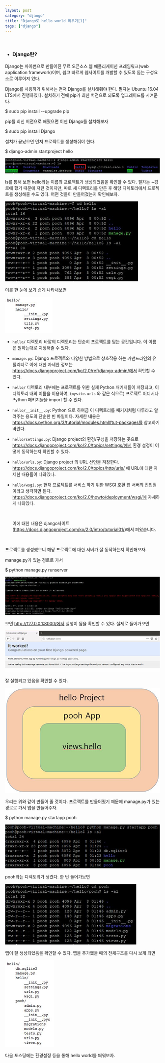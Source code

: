 ```yaml
---
layout: post
category: "django"
title: "Django로 hello world 띄우기[1]"
tags: ["django"]
---
```

<br>

- <h3>Django란?</h3>

Django는 파이썬으로 만들어진 무료 오픈소스 웹 애플리케이션 프레임워크(web application framework)이며, 쉽고 빠르게 웹사이트를 개발할 수 있도록 돕는 구성요소로 이루어져 있다.

Django를 사용하기 위해서는 먼저 Django를 설치해줘야 한다. 필자눈 Ubuntu 16.04 LTS에서 진행하였다. 설치하기 전에 pip가 최신 버전으로 되도록 업그레이드를 시켜준다.

$ sudo pip install --upgrade pip



pip를 최신 버전으로 해줬으면 이젠 Django를 설치해보자

$ sudo pip install Django 



설치가 끝났으면 먼저 프로젝트를 생성해줘야 한다.

$ django-admin startproject hello

<img src="https://github.com/P00HP00H/P00HP00H.github.io/blob/master/img/hello1/1.JPG?raw=true" width="px">

ls를 통해 보면 hello라는 이름의 프로젝트가 생성되었음을 확인할 수 있다. 필자는 ~경로에 했기 때문에 저런 것이지만, 따로 새 디렉토리를 만든 후 해당 디렉토리에서 프로젝트를 생성해줄 수도 있다. 어떤 것들이 만들어졌는지 확인해보자.

<img src="https://github.com/P00HP00H/P00HP00H.github.io/blob/master/img/hello1/2.JPG?raw=true" width="px">

이를 한 눈에 보기 쉽게 나타내보면

<img src="https://github.com/P00HP00H/P00HP00H.github.io/blob/master/img/hello1/3.JPG?raw=true" width="px">

- `hello/` 디렉토리 바깥의 디렉토리는 단순히 프로젝트를 담는 공간입니다. 이 이름은 원하는대로 지정해줄 수 있다.

- `manage.py`: Django 프로젝트와 다양한 방법으로 상호작용 하는 커맨드라인의 유틸리티로 이에 대한 자세한 정보는 https://docs.djangoproject.com/ko/2.0/ref/django-admin/에서 확인할 수 있다.

- `hello/` 디렉토리 내부에는 프로젝트를 위한 실제 Python 패키지들이 저장되고, 이 디렉토리 내의 이름을 이용하여, (`mysite.urls` 와 같은 식으로) 프로젝트 어디서나 Python 패키지들을 import 할 수 있다.

- `hello/__init__.py`: Python 으로 하여금 이 디렉토리를 패키지처럼 다루라고 알려주는 용도의 단순한 빈 파일이다. 자세한 내용은 https://docs.python.org/3/tutorial/modules.html#tut-packages를 참고하기 바란다.

- `hello/settings.py`:  Django project의 환경/구성을 저장하는 곳으로 https://docs.djangoproject.com/ko/2.0/topics/settings/에서 환경 설정이 어떻게 동작하는지 확인할 수 있다.

- `hello/urls.py`: Django project 의 URL 선언을 저장한다. https://docs.djangoproject.com/ko/2.0/topics/http/urls/ 에 URL에 대한 자세한 내용들이 나와있다.

- `hello/wsgi.py`: 현재 프로젝트를 서비스 하기 위한 WSGI 호환 웹 서버의 진입점이라고 생각하면 된다. https://docs.djangoproject.com/ko/2.0/howto/deployment/wsgi/에 자세하게 나와있다.

  ​

  이에 대한 내용은 django사이트(https://docs.djangoproject.com/ko/2.0/intro/tutorial01/)에서 퍼왔습니다.

  ​

 프로젝트를 생성했으니 해당 프로젝트에 대한 서버가 잘 동작하는지 확인해보자.

manage.py가 있는 경로로 가서

$ python manage.py runserver

<img src="https://github.com/P00HP00H/P00HP00H.github.io/blob/master/img/hello1/4.JPG?raw=true" width="px">

보면 http://127.0.0.1:8000/에서 실행이 됨을 확인할 수 있다. 실제로 들어가보면

<img src="https://github.com/P00HP00H/P00HP00H.github.io/blob/master/img/hello1/5.JPG?raw=true" width="px">

잘 실행되고 있음을 확인할 수 있다.

<img src="https://github.com/P00HP00H/P00HP00H.github.io/blob/master/img/hello1/6.JPG?raw=true" width="px">

우리는 위와 같이 만들어 줄 것이다. 프로젝트를 만들어줬기 때문에 manage.py가 있는 경로로 가서 앱을 만들어주자.

$ python manage.py startapp pooh

<img src="https://github.com/P00HP00H/P00HP00H.github.io/blob/master/img/hello1/7.JPG?raw=true" width="px">

pooh라는 디렉토리가 생겼다. 한 번 들어가보면

<img src="https://github.com/P00HP00H/P00HP00H.github.io/blob/master/img/hello1/8.JPG?raw=true" width="px">

앱이 잘 생성되었음을 확인할 수 있다. 앱을 추가했을 때의 전체구조를 다시 보게 되면

<img src="https://github.com/P00HP00H/P00HP00H.github.io/blob/master/img/hello1/9.JPG?raw=true" width="px">

다음 포스팅에는 환경설정 등을 통해 hello world를 띄워보자. 